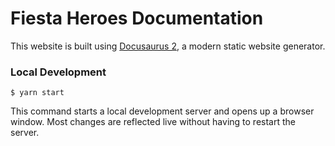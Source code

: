 # Fiesta Heroes Documentation

This website is built using [Docusaurus 2](https://docusaurus.io/), a modern static website generator.


### Local Development

```
$ yarn start
```

This command starts a local development server and opens up a browser window. Most changes are reflected live without having to restart the server.

